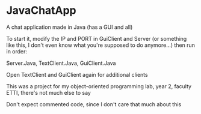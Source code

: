 # JavaChatApp
A chat application made in Java (has a GUI and all)

To start it, modify the IP and PORT in GuiClient and Server (or something like this, I don't even know what you're supposed to do anymore...)
then run in order:

Server.Java, TextClient.Java, GuiClient.Java

Open TextClient and GuiClient again for additional clients

This was a project for my object-oriented programming lab, year 2, faculty ETTI, there's not much else to say

Don't expect commented code, since I don't care that much about this
